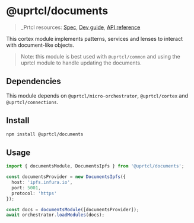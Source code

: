 # @uprtcl/documents

>_Prtcl resources: [Spec](https://github.com/uprtcl/spec), [Dev guide](https://github.com/uprtcl/js-uprtcl/wiki), [API reference](https://uprtcl.github.io/js-uprtcl/)

This cortex module implements patterns, services and lenses to interact with document-like objects.

> Note: this module is best used with `@uprtcl/common` and using the uprtcl module to handle updating the documents.

## Dependencies

This module depends on `@uprtcl/micro-orchestrator`, `@uprtcl/cortex` and `@uprtcl/connections`.

## Install

```bash
npm install @uprtcl/documents
```

## Usage

```ts
import { documentsModule, DocumentsIpfs } from '@uprtcl/documents';

const documentsProvider = new DocumentsIpfs({
  host: 'ipfs.infura.io',
  port: 5001,
  protocol: 'https'
});

const docs = documentsModule([documentsProvider]);
await orchestrator.loadModules(docs);
```
